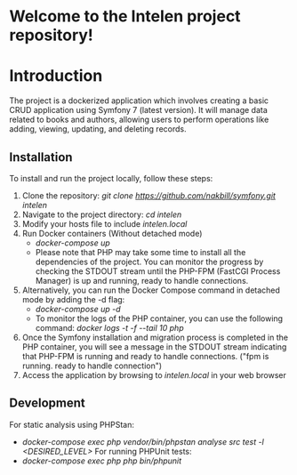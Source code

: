 # Welcome to the Intelen project repository!

# Introduction
The project is a dockerized application which involves creating a basic CRUD application using Symfony 7 (latest version). It will manage data related to books and authors, allowing users to perform operations like adding, viewing, updating, and deleting records.

## Installation
To install and run the project locally, follow these steps:

1. Clone the repository:  *git clone https://github.com/nakbill/symfony.git intelen*
2. Navigate to the project directory: *cd intelen*
3. Modify your hosts file to include *intelen.local*
4. Run Docker containers (Without detached mode)
    - *docker-compose up*
    - Please note that PHP may take some time to install all the dependencies of the project. You can monitor the progress by checking the STDOUT stream until the PHP-FPM (FastCGI Process Manager) is up and running, ready to handle connections.
5. Alternatively, you can run the Docker Compose command in detached mode by adding the -d flag:
    - *docker-compose up -d*
    - To monitor the logs of the PHP container, you can use the following command:  *docker logs -t -f --tail 10 php*
6. Once the Symfony installation and migration process is completed in the PHP container, you will see a message in the STDOUT stream indicating that PHP-FPM is running and ready to handle connections. ("fpm is running. ready to handle connection")
7. Access the application by browsing to *intelen.local* in your web browser

## Development
For static analysis using PHPStan:
- *docker-compose exec php vendor/bin/phpstan analyse src test -l <DESIRED_LEVEL>*
For running PHPUnit tests:
- *docker-compose exec php php bin/phpunit*
